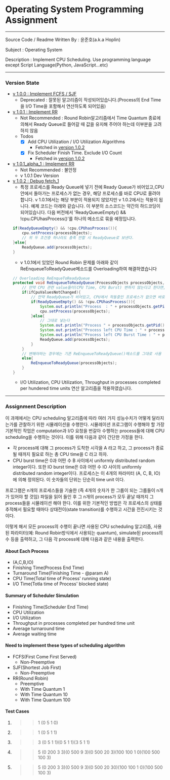 # Operating System Programming Assignment
***
Source Code / Readme Written By : 윤준호(a.k.a Hoplin)

Subject : Operating System

Description : Implement CPU Scheduling. Use programming language except Script Language(Python, JavaScript...etc)
***
### Version State

- [v 1.0.0 : Implement FCFS / SJF](https://github.com/J-hoplin1/OS_Implement_CPU_Scheduler/tree/Implement_FCFS_SJF)
    - Deprecated : 잘못된 알고리즘이 작성되어있습니다.(Process의 End Time을 I/O Time을 포함해서 연산하도록 되어있음)
- [v 1.0.1 : Implement RR](https://github.com/J-hoplin1/OS_Implement_CPU_Scheduler/tree/Implement_Round_Robin)
    - Not Recommended : Round Robin알고리즘에서 Time Quantum 종료에 의해서 Ready Queue로 들어갈 때 값을 유지해 주어야 하는데 이부분을 고려하지 않음
    - Todos
        - [x] Add CPU Utilization / I/O Utilization Algorithms
            - Fetched in [version 1.0.2](https://github.com/J-hoplin1/OS_Implement_CPU_Scheduler/tree/v-1.0.2)
        - [x] Fix Scheduler Finish Time. Exclude I/O Count
            - Fetched in [version 1.0.2](https://github.com/J-hoplin1/OS_Implement_CPU_Scheduler/tree/v-1.0.2)
- [v 1.0.1_alpha_1 : Implement RR](https://github.com/J-hoplin1/OS_Implement_CPU_Scheduler/tree/v-1.0.1_alpha_1)
    - Not Recommended : 불안정
    - v 1.0.1 Dev Version
- [v 1.0.2 : Debug fetch_1](https://github.com/J-hoplin1/OS_Implement_CPU_Scheduler/tree/v-1.0.2)
    - 특정 프로세스를 Ready Queue에 넣기 전에 Ready Queue가 비어있고,CPU안에서 돌아가는 프로세스가 없는 경우, 해당 프로세스를 바로 CPU로 올려야 합니다. v 1.0.1에서는 해당 부분이 적용되지 않았지만 v 1.0.2에서는 적용이 됩니다. 예제 코드는 아래와 같습니다. 이 부분의 소스코드는 약간의 하드코딩이 되어있습니다. 다음 버전에서 'ReadyQueueEmpty() && !cpu.CPUhasProcess()'를 하나의 메소드로 묶을 예정입니다.
    ```java
    if(ReadyQueueEmpty() && !cpu.CPUhasProcess()){
        cpu.setProcess(processObjects);
        // 위 두 조건중 하나라도 충족 안할 시 ReadyQueue로 보낸다.
    }else{
        ReadyQueue.add(processObjects);
    }
    ```
    - v 1.0.1에서 있었던 Round Robin 문제를 아래와 같이 ReEnqueueToReadyQueue메소드를 Overloading하여 해결하였습니다
    ```java
    // Overloading ReEnqueToReadyQueue
    protected void ReEnqueueToReadyQueue(ProcessObjects processObjects,boolean ifCpuValuesNotChanged){
        // 만약 CPU 관련 value들이(CPU Time, CPU Burst) 변하지 않는다고 한다면,
        if(ifCpuValuesNotChanged){
            // 만약 ReadyQueue가 비어있고, CPU에서 작동중인 프로세스가 없으면 바로 CPU에 넣어준다.
            if(ReadyQueueEmpty() && !cpu.CPUhasProcess()){
                System.out.println("Process  : " + processObjects.getPid() + " re-set to Running State. Ready Queue & CPU Running Process is empty");
                cpu.setProcess(processObjects);
            }else{
                // 그대로 넣는다
                System.out.println("Process " + processObjects.getPid() + " go back to ReadyQueue Directly.");
                System.out.println("Process left CPU Time : " + processObjects.getRemaining_cpu_time());
                System.out.println("Process left CPU Burst Time : " + processObjects.getRemaining_cpu_burst());
                ReadyQueue.add(processObjects);
            }
        }
        // 변해야하는 경우에는 기존 ReEnqueueToReadyQueue()메소드를 그대로 사용
        else{
            ReEnqueueToReadyQueue(processObjects);
        }
    }
    ```
    - I/O Utilization, CPU Utilization, Throughput in processes completed per hundered time units 연산 알고리즘을 적용하였습니다.
    
***
### Assignment Description
이 과제에서는 CPU scheduling 알고리즘에 따라 여러 가지 성능수치가 어떻게 달라지는가를 관찰하기 위한 시뮬레이션을 수행한다. 시뮬레이션 프로그램이 수행해야 할 가장 기본적인 작업은 computation과 I/O 요청을 번갈아 수행하는 process들에 대해 CPU scheduling을 수행하는 것이다. 이를 위해 다음과 같이 간단한 가정을 한다. 

- 각 process에 대해 그 process가 도착한 시각을 A 라고 하고, 그 process가 종료될 때까지  필요로 하는 총 CPU time을 C 라고 하자. 
- CPU burst time은 0과 어떤 수 B 사이에서 uniformly distributed random integer이다. 또한 IO burst time은 0과 어떤 수 IO 사이의 uniformly distributed random integer이다.
프로세스는 이 4개의 파라미터 (A, C, B, IO) 에 의해 정의된다. 이 숫자들의 단위는 단순히 time unit 이다.

프로그램은 n개의 프로세스들을 기술한 (즉 4개의 숫자가 한 그룹이  되는 그룹들이 n개가 있어야 할 것임) 파일을 읽어 들인 후 그 n개의 process가 모두 끝날 때까지 그 process들을 시뮬레이션 해야 한다. 이를 위한 기본적인 방법은 각 프로세스의 상태를 추적해서 필요할 때마다 상태전이(state transition)를 수행하고 시간을 전진시키는 것이다. 

이렇게 해서 모든 process의 수행이 끝나면 사용된 CPU scheduling 알고리즘, 사용된 파라미터(예: Round Robin방식에서 사용되는 quantum), simulate된 process의 수 등을 출력하고, 그 다음 각 process에 대해 다음과 같은 내용을 출력한다.

#### About Each Process

- (A,C,B,IO)
- Finishing Time(Process End Time)
- Turnaround Time(Finishing Time - @param A)
- CPU Time(Total time of Process' running state)
- I/O Time(Totla time of Process' blocked state)

#### Summary of Scheduler Simulation

- Finishing Time(Scheduler End Time)
- CPU Utilization
- I/O Utilization
- Throughput in processes completed per hundred time unit
- Average turnaround time
- Average waiting time

#### Need to implement these types of scheduling algorithm

- FCFS(First Come First Served)
    - Non-Preemptive
- SJF(Shortest Job First)
    - Non-Preemptive
- RR(Round Robin)
    - Preemptive
    - With Time Quantum 1
    - With Time Quantum 10
    - With Time Quantum 100

#### Test Cases

1. >> 1 (0 5 1 0)
2. >> 1 (0 5 1 1)
3. >> 3 (0 5 1 1)(0 5 1 1)(3 5 1 1)
4. >> 5 (0 200 3 3)(0 500 9 3)(0 500 20 3)(100 100 1 0)(100 500 100 3)
5. >> 5 (0 200 3 3)(0 500 9 3)(0 500 20 30)(100 100 1 0)(100 500 100 3)
